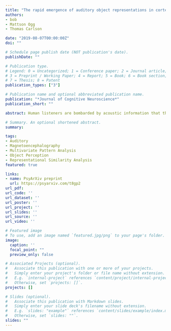 ```yaml
---
title: "The rapid emergence of auditory object representations in cortex reflect central acoustic attributes"
authors:
- bob
- Mattson Ogg 
- Thomas Carlson

date: "2019-08-07T00:00:00Z"
doi: ""

# Schedule page publish date (NOT publication's date).
publishDate: ""

# Publication type.
# Legend: 0 = Uncategorized; 1 = Conference paper; 2 = Journal article;
# 3 = Preprint / Working Paper; 4 = Report; 5 = Book; 6 = Book section;
# 7 = Thesis; 8 = Patent
publication_types: ["3"]

# Publication name and optional abbreviated publication name.
publication: "*Journal of Cognitive Neuroscience*"
publication_short: ""

abstract: Human listeners are bombarded by acoustic information that the brain rapidly organizes into coherent percepts of objects and events in the environment, which aids speech and music perception. The efficiency of auditory object recognition belies the critical constraint that acoustic stimuli necessarily require time to unfold. Using magentoencephalography (MEG), we studied the time course of the neural processes that transform dynamic acoustic information into auditory object representations. Participants listened to a diverse set of 36 tokens comprising everyday sounds from a typical human environment. Multivariate pattern analysis was used to decode the sound tokens from the MEG recordings. We show that sound tokens can be decoded from brain activity beginning 90 milliseconds after stimulus onset with peak decoding performance occurring at 155 milliseconds post stimulus onset. Decoding performance was primarily driven by differences between category representations (e.g., environmental vs. instrument sounds), although within-category decoding was better than chance. Representational similarity analysis revealed that these emerging neural representations were related to harmonic and spectrotemporal differences among the stimuli, which correspond to canonical acoustic features processed by the auditory pathway. Our findings begin to link the processing of physical sound properties with the perception of auditory objects and events in cortex.

# Summary. An optional shortened abstract.
summary: 

tags:
- Auditory
- Magnetoencephalography
- Multivariate Pattern Analysis
- Object Perception
- Representational Similarity Analysis
featured: true

links:
- name: PsyArXiv preprint
  url: https://psyarxiv.com/t8gp2
url_pdf:
url_code: ''
url_dataset: ''
url_poster: ''
url_project: ''
url_slides: ''
url_source: ''
url_video: ''

# Featured image
# To use, add an image named `featured.jpg/png` to your page's folder. 
image:
  caption: ''
  focal_point: ""
  preview_only: false

# Associated Projects (optional).
#   Associate this publication with one or more of your projects.
#   Simply enter your project's folder or file name without extension.
#   E.g. `internal-project` references `content/project/internal-project/index.md`.
#   Otherwise, set `projects: []`.
projects: []

# Slides (optional).
#   Associate this publication with Markdown slides.
#   Simply enter your slide deck's filename without extension.
#   E.g. `slides: "example"` references `content/slides/example/index.md`.
#   Otherwise, set `slides: ""`.
slides: ""
---
```



